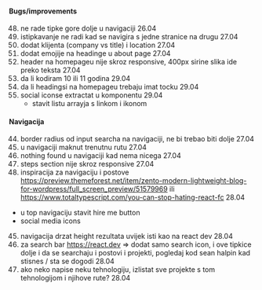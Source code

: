 #### Bugs/improvements
48. ne rade tipke gore dolje u navigaciji 26.04
49. istipkavanje ne radi kad se navigira s jedne stranice na drugu 27.04
50. dodat klijenta (company vs title) i location 27.04
51. dodat emojije na headinge u about page 27.04
52. header na homepageu nije skroz responsive, 400px sirine slika ide preko teksta 27.04
53. da li kodiram 10 ili 11 godina 29.04
54. da li headingsi na homepageu trebaju imat tocku 29.04
55. social iconse extractat u komponentu 29.04
    - stavit listu arrayja s linkom i ikonom

#### Navigacija

44. border radius od input searcha na navigaciji, ne bi trebao biti dolje 27.04
45. u navigaciji maknut trenutnu rutu 27.04
46. nothing found u navigaciji kad nema nicega 27.04
47. steps section nije skroz responsive 27.04
48. inspiracija za navigaciju i postove https://preview.themeforest.net/item/zento-modern-lightweight-blog-for-wordpress/full_screen_preview/51579969 ili https://www.totaltypescript.com/you-can-stop-hating-react-fc 28.04

- u top navigaciju stavit hire me button
- social media icons

45. navigacija drzat height rezultata uvijek isti kao na react dev 28.04
46. za search bar https://react.dev => dodat samo search icon, i ove tipkice dolje i da se searchaju i postovi i projekti, pogledaj kod sean halpin kad stisnes / sta se dogodi 28.04
47. ako neko napise neku tehnologiju, izlistat sve projekte s tom tehnologijom i njihove rute? 28.04
